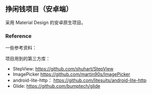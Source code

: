 ## 挣闲钱项目（安卓端）

  采用 Material Design 的安卓原生项目。

### Reference

一些参考资料：


项目用到的第三方库：
- StepView: https://github.com/shuhart/StepView
- ImagePicker https://github.com/martin90s/ImagePicker
- android-lite-http： https://github.com/litesuits/android-lite-http
- Glide: https://github.com/bumptech/glide
